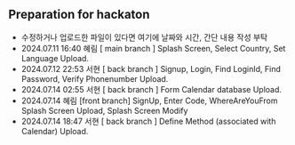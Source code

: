 ## Preparation for hackaton

- 수정하거나 업로드한 파일이 있다면 여기에 날짜와 시간, 간단 내용 작성 부탁
- 2024.07.11 16:40 혜림 [  main branch  ] Splash Screen, Select Country, Set Language Upload.
- 2024.07.12 22:53 서현 [ back branch ] Signup, Login, Find LoginId, Find Password, Verify Phonenumber Upload.
- 2024.07.14 02:55 서현 [ back branch ] Form Calendar database Upload.
- 2024.07.14 혜림 [front branch] SignUp, Enter Code, WhereAreYouFrom Splash Screen Upload, Splash Screen Modify
- 2024.07.14 18:47 서현 [ back branch ] Define Method (associated with Calendar) Upload.
